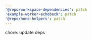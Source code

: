 ```yaml
---
'@repo/workspace-dependencies': patch
'example-worker-echoback': patch
'@repo/hono-helpers': patch
---
```


chore: update deps
